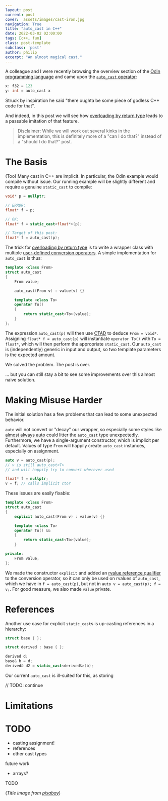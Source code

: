 ```yaml
---
layout: post
current: post
cover:  assets/images/cast-iron.jpg
navigation: True
title: "auto_cast in C++"
date: 2022-03-02 02:00:00
tags: [c++, fun]
class: post-template
subclass: 'post'
author: philip
excerpt: "An almost magical cast."
---
```


A colleague and I were recently browsing the overview section of the [Odin programming language](https://odin-lang.org/) and came upon the [`auto_cast` operator](https://odin-lang.org/docs/overview/#auto-cast-operation):

```cpp
x: f32 = 123
y: int = auto_cast x
```

Struck by inspiration he said "there oughta be some piece of godless C++ code for that".

And indeed, in this post we will see how [overloading by return type](/blog/2020/10/10/return-type-overloading) leads to a passable imitation of that feature.

> Disclaimer: While we will work out several kinks in the implementation, this is definitely more of a "can I do that?" instead of a "should I do that?" post.

# The Basis

(Too) Many cast in C++ are implicit.
In particular, the Odin example would compile without issue.
Our running example will be slightly different and require a genuine `static_cast` to compile:

```cpp
void* p = nullptr;

// ERROR:
float* f = p;

// OK:
float* f = static_cast<float*>(p);

// Target of this post:
float* f = auto_cast(p);
```

The trick for [overloading by return type](/blog/2020/10/10/return-type-overloading) is to write a wrapper class with multiple [user-defined conversion operators](https://en.cppreference.com/w/cpp/language/cast_operator).
A simple implementation for `auto_cast` is thus:

```cpp
template <class From>
struct auto_cast
{
    From value;

    auto_cast(From v) : value(v) {}

    template <class To>
    operator To() 
    { 
        return static_cast<To>(value); 
    }
};
```

The expression `auto_cast(p)` will then use [CTAD](https://en.cppreference.com/w/cpp/language/class_template_argument_deduction) to deduce `From = void*`.
Assigning `float* f = auto_cast(p)` will instantiate `operator To()` with `To = float*`, which will then perform the appropriate `static_cast`.
Our `auto_cast` is (independently) generic in input and output, so two template parameters is the expected amount.

We solved the problem.
The post is over.

... but you can still stay a bit to see some improvements over this almost naive solution.


# Making Misuse Harder

The initial solution has a few problems that can lead to some unexpected behavior.

`auto` will not convert or "decay" our wrapper, so especially some styles like [almost always auto](https://herbsutter.com/2013/08/12/gotw-94-solution-aaa-style-almost-always-auto/) could litter the `auto_cast` type unexpectedly.
Furthermore, we have a single-argument constructor, which is implicit per default.
Values of type `From` will happily create `auto_cast` instances, especially on assignment.

```cpp
auto v = auto_cast(p);
// v is still auto_cast<T>
// and will happily try to convert wherever used

float* f = nullptr;
v = f; // calls implicit ctor
```

These issues are easily fixable:

```cpp
template <class From>
struct auto_cast
{
    explicit auto_cast(From v) : value(v) {}

    template <class To>
    operator To() &&
    { 
        return static_cast<To>(value); 
    }

private:
    From value;
};
```

We made the constructor `explicit` and added an [rvalue reference qualifier](https://en.cppreference.com/w/cpp/language/member_functions#ref-qualified_member_functions) to the conversion operator, so it can only be used on rvalues of `auto_cast`, which we have in `f = auto_cast(p)`, but not in `auto v = auto_cast(p); f = v;`.
For good measure, we also made `value` private.

# References

Another use case for explicit `static_cast`s is up-casting references in a hierarchy:

```cpp
struct base { };

struct derived : base { };

derived d;
base& b = d;
derived& d2 = static_cast<derived&>(b);
```

Our current `auto_cast` is ill-suited for this, as storing 

// TODO: continue


# Limitations

# TODO

* casting assignment!
* references
* other cast types

future work
* arrays?

TODO

(_Title image from [pixabay](https://pixabay.com/photos/drain-domain-domna-slag-2747070/)_)
